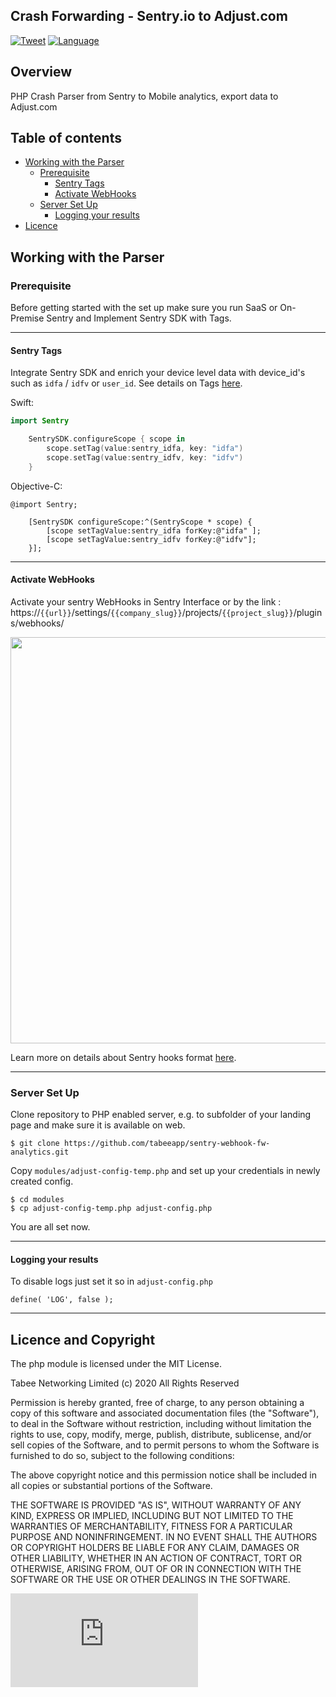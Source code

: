 ## Crash Forwarding - Sentry.io to Adjust.com 

[![Tweet](https://img.shields.io/twitter/url/http/shields.io.svg?style=social)](https://twitter.com/intent/tweet?text=Send%20sentry%20crash%20events%20to%20your%20analytics&url=&hashtags=crash,analytics,events,mobile)&nbsp;[![Language](http://img.shields.io/badge/language-php-brightgreen.svg?style=flat)](https://php.net)&nbsp;
## Overview ##

PHP Crash Parser from Sentry to Mobile analytics, export data to Adjust.com

## Table of contents

* [Working with the Parser](#start)
   * [Prerequisite](#prerequisite)   
      * [Sentry Tags](#sentry-tags)
      * [Activate WebHooks](#sentry-hooks)
   * [Server Set Up](#set-up)
      * [Logging your results](#logs)
* [Licence](#licence)

## <a id="start"></a>Working with the Parser ##

### <a id="prerequisite"></a>Prerequisite ###

Before getting started with the set up make sure you run SaaS or On-Premise Sentry and Implement Sentry SDK with Tags.

-----

#### <a id="sentry-tags"></a>Sentry Tags ####

Integrate Sentry SDK and enrich your device level data with device_id's such as `idfa` / `idfv` or `user_id`. See details on Tags [here][sentry-tags].

Swift:
```swift
import Sentry

    SentrySDK.configureScope { scope in
        scope.setTag(value:sentry_idfa, key: "idfa")
        scope.setTag(value:sentry_idfv, key: "idfv")
    }
```

Objective-C:
```objc
@import Sentry;

    [SentrySDK configureScope:^(SentryScope * scope) {
        [scope setTagValue:sentry_idfa forKey:@"idfa" ];
        [scope setTagValue:sentry_idfv forKey:@"idfv"];
    }];
```

---

#### <a id="sentry-hooks"></a>Activate WebHooks ####

Activate your sentry WebHooks in Sentry Interface or by the link :
https://`{{url}}`/settings/`{{company_slug}}`/projects/`{{project_slug}}`/plugins/webhooks/

<img src="https://tabee.app/img/sentry_webhooks.png"  width="650">

Learn more on details about Sentry hooks format [here][sentry-hooks].

---

### <a id="set-up"></a>Server Set Up ###

Clone repository to PHP enabled server, e.g. to subfolder of your landing page and make sure it is available on web.

```
$ git clone https://github.com/tabeeapp/sentry-webhook-fw-analytics.git
```

Copy `modules/adjust-config-temp.php` and set up your credentials in newly created config.

```
$ cd modules
$ cp adjust-config-temp.php adjust-config.php
```

You are all set now.

---

#### <a id="logs"></a>Logging your results ####

To disable logs just set it so in `adjust-config.php`

```
define( 'LOG', false );
```

---

[Logs]:  logs/
[sentry-tags]:  https://docs.sentry.io/platforms/apple/guides/ios/enriching-events/tags/
[sentry-hooks]:  https://docs.sentry.io/product/integrations/integration-platform/webhooks/#issue-alerts


## <a id="licence"></a>Licence and Copyright ##

The php module is licensed under the MIT License.

Tabee Networking Limited (c) 2020 All Rights Reserved

Permission is hereby granted, free of charge, to any person obtaining a copy of this software and associated documentation files (the "Software"), to deal in the Software without restriction, including without limitation the rights to use, copy, modify, merge, publish, distribute, sublicense, and/or sell copies of the Software, and to permit persons to whom the Software is furnished to do so, subject to the following conditions:

The above copyright notice and this permission notice shall be included in all copies or substantial portions of the Software.

THE SOFTWARE IS PROVIDED "AS IS", WITHOUT WARRANTY OF ANY KIND, EXPRESS OR IMPLIED, INCLUDING BUT NOT LIMITED TO THE WARRANTIES OF MERCHANTABILITY, FITNESS FOR A PARTICULAR PURPOSE AND NONINFRINGEMENT. IN NO EVENT SHALL THE AUTHORS OR COPYRIGHT HOLDERS BE LIABLE FOR ANY CLAIM, DAMAGES OR OTHER LIABILITY, WHETHER IN AN ACTION OF CONTRACT, TORT OR OTHERWISE, ARISING FROM, OUT OF OR IN CONNECTION WITH THE SOFTWARE OR THE USE OR OTHER DEALINGS IN THE SOFTWARE.

[![Analytics](https://ga-beacon.appspot.com/UA-125243602-3/sentry-crash/README.md)](https://github.com/igrigorik/ga-beacon)
